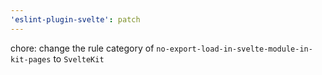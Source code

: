 ```yaml
---
'eslint-plugin-svelte': patch
---
```


chore: change the rule category of `no-export-load-in-svelte-module-in-kit-pages` to `SvelteKit`
